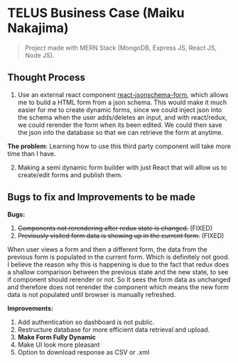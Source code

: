 # TELUS Business Case (Maiku Nakajima)
> Project made with MERN Stack (MongoDB, Express JS, React JS, Node JS). 

## Thought Process
1. Use an external react component [react-jsonschema-form](https://react-jsonschema-form.readthedocs.io/en/latest/), which allows me to build a HTML form from a json schema. This would make it much easier for me to create dynamic forms, since we could inject json into the schema when the user adds/deletes an input, and with react/redux, we could rerender the form when its been edited. We could then save the json into the database so that we can retrieve the form at anytime.

**The problem**: Learning how to use this third party component will take more time than I have.

2. Making a semi dynamic form builder with just React that will allow us to create/edit forms and publish them.

## Bugs to fix and Improvements to be made
**Bugs:**
1. ~~Components not rerendering after redux state is changed.~~ (FIXED)
2. ~~Previously visited form data is showing up in the current form.~~ (FIXED)

When user views a form and then a different form, the data from the previous form is populated in the current form. Which is definitely not good. I believe the reason why this is happening is due to the fact that redux does a shallow comparison between the previous state and the new state, to see if component should rerender or not. So It sees the form data as unchanged and therefore does not rerender the component which means the new form data is not populated until browser is manually refreshed.

**Improvements:**
1. Add authentication so dashboard is not public.
2. Restructure database for more efficient data retrieval and upload.
3. **Make Form Fully Dynamic**
4. Make UI look more pleasant
5. Option to download response as CSV or .xml






